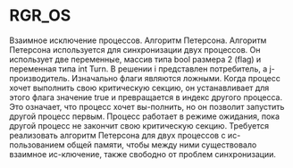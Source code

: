 # RGR_OS
 Взаимное исключение процессов. Алгоритм Петерсона.
Алгоритм Петерсона используется для синхронизации двух процессов. Он использует две переменные, массив типа bool размера 2 (flag) и переменная типа int Turn. В решении i представлен потребитель, а j-производитель. Изначально флаги являются ложными. Когда процесс хочет выполнить свою критическую секцию, он устанавливает для этого флага значение true и превращается в индекс другого процесса. Это означает, что процесс хочет вы-полнить, но он позволит запустить другой процесс первым. Процесс работает в режиме ожидания, пока другой процесс не закончит свою критическую секцию.
Требуется реализовать алгоритм Петерсона для двух процессов с ис-пользованием общей памяти, чтобы между ними существовало взаимное ис-ключение, также свободно от проблем синхронизации.
